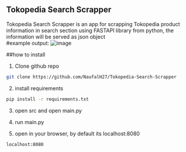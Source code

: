 ## Tokopedia Search Scrapper
Tokopedia Search Scrapper is an app for scrapping Tokopedia product information in search section using FASTAPI library from python, the information will be served as json object<br>
#example output:
![image](https://github.com/user-attachments/assets/b0feaf73-7018-4bf5-9cac-f9bd79b062a6)
<br>

##how to install
1. Clone github repo
```bash
git clone https://github.com/NaufalH27/Tokopedia-Search-Scrapper
```

2. install requirements
```bash
pip install -r requirements.txt
```

3. open src and open main.py

4. run main.py

5. open in your browser, by default its localhost:8080
```bash
localhost:8080
```

